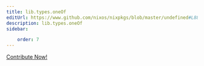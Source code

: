 ```yaml
---
title: lib.types.oneOf
editUrl: https://www.github.com/nixos/nixpkgs/blob/master/undefined#L882C13
description: lib.types.oneOf
sidebar:

    order: 7
---
```


<a href="https://www.github.com/nixos/nixpkgs/blob/master/undefined#L882C13">Contribute Now!</a>



